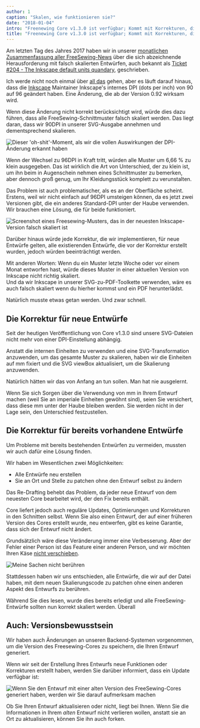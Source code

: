 ```yaml
---
author: 1
caption: "Skalen, wie funktionieren sie?"
date: "2018-01-04"
intro: "Freenewing Core v1.3.0 ist verfügbar; Kommt mit Korrekturen, die so gut sind, dass wir sie zu all Ihren Entwürfen zurückportiert haben"
title: "Freenewing Core v1.3.0 ist verfügbar; Kommt mit Korrekturen, die so gut sind, dass wir sie zu all Ihren Entwürfen zurückportiert haben"
---
```


Am letzten Tag des Jahres 2017 haben wir in unserer [monatlichen Zusammenfassung aller FreeSewing-News](/blog/roundup-2017-12/) über die sich abzeichnende Herausforderung mit falsch skalierten Entwürfen, auch bekannt als [Ticket #204 - The Inkscape default units quandary](https://github.com/freesewing/core/issues/204), geschrieben.

Ich werde nicht noch einmal über [all das](/blog/roundup-2017-12/) gehen, aber es läuft darauf hinaus, dass die [Inkscape](http://inkscape.org/) Maintainer Inkscape's internes DPI (dots per inch) von 90 auf 96 geändert haben. Eine Änderung, die ab der Version 0.92 wirksam wird.

Wenn diese Änderung nicht korrekt berücksichtigt wird, würde dies dazu führen, dass alle FreeSewing-Schnittmuster falsch skaliert werden. Das liegt daran, dass wir 90DPI in unserer SVG-Ausgabe annehmen und dementsprechend skalieren.

![Dieser 'oh-shit'-Moment, als wir die vollen Auswirkungen der DPI-Änderung erkannt haben](https://posts.freesewing.org/uploads/oh_shit_90b4969a5d.gif)

Wenn der Wechsel zu 96DPI in Kraft tritt, würden alle Muster um 6,66 % zu klein ausgegeben. Das ist wirklich die Art von Unterschied, der zu klein ist, um ihn beim in Augenschein nehmen eines Schnittmuster zu bemerken, aber dennoch groß genug, um Ihr Kleidungsstück komplett zu verunstalten.

Das Problem ist auch problematischer, als es an der Oberfläche scheint. Erstens, weil wir nicht einfach auf 96DPI umsteigen können, da es jetzt zwei Versionen gibt, die ein anderes Standard-DPI unter der Haube verwenden. Wir brauchen eine Lösung, die für beide funktioniert.

![Screenshot eines Freesewing-Musters, das in der neuesten Inkscape-Version falsch skaliert ist](https://posts.freesewing.org/uploads/inkscape_b96e2bb510.png)

Darüber hinaus würde jede Korrektur, die wir implementieren, für neue Entwürfe gelten, alle existierenden Entwürfe, die vor der Korrektur erstellt wurden, jedoch würden beeinträchtigt werden.

Mit anderen Worten: Wenn du ein Muster letzte Woche oder vor einem Monat entworfen hast, würde dieses Muster in einer aktuellen Version von Inkscape nicht richtig skaliert.  
Und da wir Inkscape in unserer SVG-zu-PDF-Toolkette verwenden, wäre es auch falsch skaliert wenn du hierher kommst und ein PDF herunterlädst.

Natürlich musste etwas getan werden. Und zwar schnell.

## Die Korrektur für neue Entwürfe

Seit der heutigen Veröffentlichung von Core v1.3.0 sind unsere SVG-Dateien nicht mehr von einer DPI-Einstellung abhängig.

Anstatt die internen Einheiten zu verwenden und eine SVG-Transformation anzuwenden, um das gesamte Muster zu skalieren, haben wir die Einheiten auf mm fixiert und die SVG viewBox aktualisiert, um die Skalierung anzuwenden.

Natürlich hätten wir das von Anfang an tun sollen. Man hat nie ausgelernt.

Wenn Sie sich Sorgen über die Verwendung von mm in Ihrem Entwurf machen (weil Sie an imperiale Einheiten gewöhnt sind), seien Sie versichert, dass diese mm unter der Haube bleiben werden. Sie werden nicht in der Lage sein, den Unterschied festzustellen.

## Die Korrektur für bereits vorhandene Entwürfe

Um Probleme mit bereits bestehenden Entwürfen zu vermeiden, mussten wir auch dafür eine Lösung finden.

Wir haben im Wesentlichen zwei Möglichkeiten:

 - Alle Entwürfe neu erstellen
 - Sie an Ort und Stelle zu patchen ohne den Entwurf selbst zu ändern

Das Re-Drafting behebt das Problem, da jeder neue Entwurf von dem neuesten Core bearbeitet wird, der den Fix bereits enthält.

Core liefert jedoch auch reguläre Updates, Optimierungen und Korrekturen in den Schnitten selbst. Wenn Sie also einen Entwurf, der auf einer früheren Version des Cores erstellt wurde, neu entwerfen, gibt es keine Garantie, dass sich der Entwurf nicht ändert.

Grundsätzlich wäre diese Veränderung immer eine Verbesserung. Aber der Fehler einer Person ist das Feature einer anderen Person, und wir möchten Ihren Käse [nicht verschieben](https://en.wikipedia.org/wiki/Who_Moved_My_Cheese%3F).

![Meine Sachen nicht berühren](https://posts.freesewing.org/uploads/who_moved_my_cheese_0cd51a25d6.jpg)

Stattdessen haben wir uns entschieden, alle Entwürfe, die wir auf der Datei haben, mit dem neuen Skalierungscode zu patchen ohne einen anderen Aspekt des Entwurfs zu berühren.

Während Sie dies lesen, wurde dies bereits erledigt und alle FreeSewing-Entwürfe sollten nun korrekt skaliert werden. Überall

## Auch: Versionsbewusstsein

Wir haben auch Änderungen an unseren Backend-Systemen vorgenommen, um die Version des Freesewing-Cores zu speichern, die Ihren Entwurf generiert.

Wenn wir seit der Erstellung Ihres Entwurfs neue Funktionen oder Korrekturen erstellt haben, werden Sie darüber informiert, dass ein Update verfügbar ist:

![Wenn Sie den Entwurf mit einer alten Version des FreeSewing-Cores generiert haben, werden wir Sie darauf aufmerksam machen](https://posts.freesewing.org/uploads/upgrade_dee342e3fb.png)

Ob Sie Ihren Entwurf aktualisieren oder nicht, liegt bei Ihnen. Wenn Sie die Informationen in Ihrem *alten* Entwurf nicht verlieren wollen, anstatt sie an Ort zu aktualisieren, können Sie ihn auch forken.








